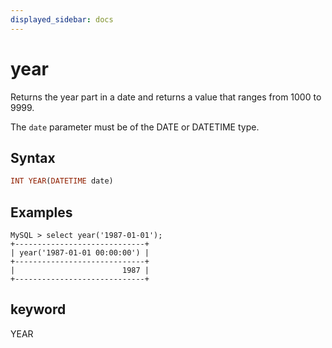 ```yaml
---
displayed_sidebar: docs
---
```


# year



Returns the year part in a date and returns a value that ranges from 1000 to 9999.

The `date` parameter must be of the DATE or DATETIME type.

## Syntax

```Haskell
INT YEAR(DATETIME date)
```

## Examples

```Plain Text
MySQL > select year('1987-01-01');
+-----------------------------+
| year('1987-01-01 00:00:00') |
+-----------------------------+
|                        1987 |
+-----------------------------+
```

## keyword

YEAR
